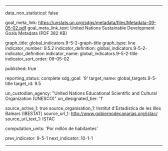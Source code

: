 
---
data_non_statistical: false

goal_meta_link: https://unstats.un.org/sdgs/metadata/files/Metadata-09-05-02.pdf
goal_meta_link_text: United Nations Sustainable Development Goals Metadata (PDF 382 KB)

graph_title: global_indicators.9-5-2-graph-title
graph_type: line
indicator_number: 9.5.2
indicator_definition: global_indicators.9-5-2-indicator_definition
indicator_name: global_indicators.9-5-2-title
indicator_sort_order: 09-05-02

published: true

reporting_status: complete
sdg_goal: '9'
target_name: global_targets.9-5-title
target_id: 9.5

un_custodian_agency: "United Nations Educational Scientific and Cultural Organization (UNESCO)"
un_designated_tier: '1'

source_active_1: true
source_organisation_1: Institut d'Estadística de les Illes Balears (IBESTAT)
source_url_1: http://www.gobiernodecanarias.org/istac/
source_url_text_1: ISTAC

computation_units: 'Por millón de habitantes'

prev_indicator: 9-5-1
next_indicator: 10-1-1

---